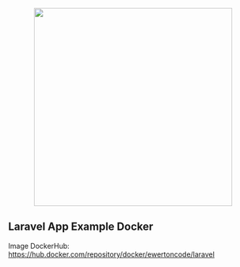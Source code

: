 <p align="center"><img src="https://res.cloudinary.com/dtfbvvkyp/image/upload/v1566331377/laravel-logolockup-cmyk-red.svg" width="400"></p>

## Laravel App Example Docker

Image DockerHub: https://hub.docker.com/repository/docker/ewertoncode/laravel